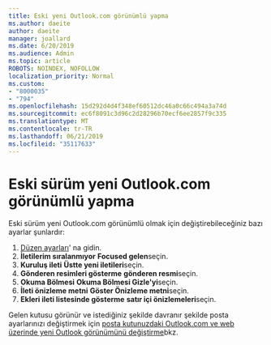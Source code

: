 ```yaml
---
title: Eski yeni Outlook.com görünümlü yapma
ms.author: daeite
author: daeite
manager: joallard
ms.date: 6/20/2019
ms.audience: Admin
ms.topic: article
ROBOTS: NOINDEX, NOFOLLOW
localization_priority: Normal
ms.custom:
- "8000035"
- "794"
ms.openlocfilehash: 15d292d4d4f348ef60512dc46a0c66c494a3a74d
ms.sourcegitcommit: ec6f8091c3d96c2d28296b70ecf6ee2857f9c335
ms.translationtype: MT
ms.contentlocale: tr-TR
ms.lasthandoff: 06/21/2019
ms.locfileid: "35117633"
---
```

# <a name="how-to-make-the-new-outlookcom-look-like-the-old-version"></a>Eski sürüm yeni Outlook.com görünümlü yapma

Eski sürüm yeni Outlook.com görünümlü olmak için değiştirebileceğiniz bazı ayarlar şunlardır:

1. [Düzen ayarları](https://outlook.live.com/mail/options/mail/layout)' na gidin.
1. **İletilerim sıralanmıyor** **Focused gelen**seçin.
1. **Kuruluş ileti** **Üstte yeni iletileri**seçin.
1. **Gönderen resimleri gösterme** **gönderen resmi**seçin.
1. **Okuma Bölmesi** **Okuma Bölmesi Gizle'yi**seçin.
1. **İleti önizleme metni** **Göster Önizleme metni**seçin.
1. **Ekleri ileti listesinde gösterme** **satır içi önizlemeleri**seçin.

Gelen kutusu görünür ve istediğiniz şekilde davranır şekilde posta ayarlarınızı değiştirmek için [posta kutunuzdaki Outlook.com ve web üzerinde yeni Outlook görünümünü değiştirme](https://support.office.com/article/b41c2ecb-f23c-42b3-b7f8-659646d5e58c?wt.mc_id=Office_Outlook_com_Alchemy)bkz.